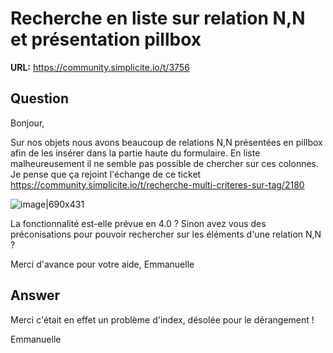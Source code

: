 # Recherche en liste sur relation N,N et présentation pillbox

**URL:** https://community.simplicite.io/t/3756

## Question
Bonjour,

Sur nos objets nous avons beaucoup de relations N,N présentées en pillbox afin de les insérer dans la partie haute du formulaire.
En liste malheureusement il ne semble pas possible de chercher sur ces colonnes. Je pense que ça rejoint l'échange de ce ticket https://community.simplicite.io/t/recherche-multi-criteres-sur-tag/2180

![image|690x431](upload://8PXkwXv9BFLC7uR6aaw7Q3ZdsfF.png)


La fonctionnalité est-elle prévue en 4.0 ?
Sinon avez vous des préconisations pour pouvoir rechercher sur les éléments d'une relation N,N ?

Merci d'avance pour votre aide,
Emmanuelle

## Answer
Merci c'était en effet un problème d'index, désolée pour le dérangement !

Emmanuelle
